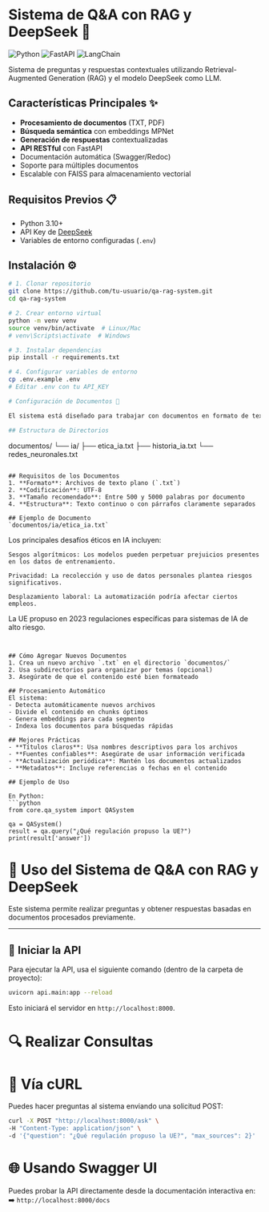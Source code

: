 # Sistema de Q&A con RAG y DeepSeek 🚀

![Python](https://img.shields.io/badge/python-3.10%2B-blue)
![FastAPI](https://img.shields.io/badge/FastAPI-0.68+-green)
![LangChain](https://img.shields.io/badge/LangChain-0.0.201+-orange)

Sistema de preguntas y respuestas contextuales utilizando Retrieval-Augmented Generation (RAG) y el modelo DeepSeek como LLM.

## Características Principales ✨
- **Procesamiento de documentos** (TXT, PDF)
- **Búsqueda semántica** con embeddings MPNet
- **Generación de respuestas** contextualizadas
- **API RESTful** con FastAPI
- Documentación automática (Swagger/Redoc)
- Soporte para múltiples documentos
- Escalable con FAISS para almacenamiento vectorial

## Requisitos Previos 📋
- Python 3.10+
- API Key de [DeepSeek](https://deepseek.com/)
- Variables de entorno configuradas (`.env`)

## Instalación ⚙️

```bash
# 1. Clonar repositorio
git clone https://github.com/tu-usuario/qa-rag-system.git
cd qa-rag-system

# 2. Crear entorno virtual
python -m venv venv
source venv/bin/activate  # Linux/Mac
# venv\Scripts\activate  # Windows

# 3. Instalar dependencias
pip install -r requirements.txt

# 4. Configurar variables de entorno
cp .env.example .env
# Editar .env con tu API_KEY

# Configuración de Documentos 📂

El sistema está diseñado para trabajar con documentos en formato de texto plano (`.txt`). A continuación, se detalla cómo configurar y organizar los documentos para obtener los mejores resultados.

## Estructura de Directorios

```
documentos/
    └── ia/
        ├── etica_ia.txt
        ├── historia_ia.txt
        └── redes_neuronales.txt
```

## Requisitos de los Documentos
1. **Formato**: Archivos de texto plano (`.txt`)
2. **Codificación**: UTF-8
3. **Tamaño recomendado**: Entre 500 y 5000 palabras por documento
4. **Estructura**: Texto continuo o con párrafos claramente separados

## Ejemplo de Documento
`documentos/ia/etica_ia.txt`

```
Los principales desafíos éticos en IA incluyen:

    Sesgos algorítmicos: Los modelos pueden perpetuar prejuicios presentes en los datos de entrenamiento.

    Privacidad: La recolección y uso de datos personales plantea riesgos significativos.

    Desplazamiento laboral: La automatización podría afectar ciertos empleos.

La UE propuso en 2023 regulaciones específicas para sistemas de IA de alto riesgo.
```


## Cómo Agregar Nuevos Documentos
1. Crea un nuevo archivo `.txt` en el directorio `documentos/`
2. Usa subdirectorios para organizar por temas (opcional)
3. Asegúrate de que el contenido esté bien formateado

## Procesamiento Automático
El sistema:
- Detecta automáticamente nuevos archivos
- Divide el contenido en chunks óptimos
- Genera embeddings para cada segmento
- Indexa los documentos para búsquedas rápidas

## Mejores Prácticas
- **Títulos claros**: Usa nombres descriptivos para los archivos
- **Fuentes confiables**: Asegúrate de usar información verificada
- **Actualización periódica**: Mantén los documentos actualizados
- **Metadatos**: Incluye referencias o fechas en el contenido

## Ejemplo de Uso

En Python:
```python
from core.qa_system import QASystem

qa = QASystem()
result = qa.query("¿Qué regulación propuso la UE?")
print(result['answer'])
```

# 🚀 Uso del Sistema de Q&A con RAG y DeepSeek

Este sistema permite realizar preguntas y obtener respuestas basadas en documentos procesados previamente.

---

## 🏁 Iniciar la API

Para ejecutar la API, usa el siguiente comando (dentro de la carpeta de proyecto):

```bash
uvicorn api.main:app --reload
```
Esto iniciará el servidor en `http://localhost:8000`.

# 🔍 Realizar Consultas

# 📡 Vía cURL

Puedes hacer preguntas al sistema enviando una solicitud POST:
```bash
curl -X POST "http://localhost:8000/ask" \
-H "Content-Type: application/json" \
-d '{"question": "¿Qué regulación propuso la UE?", "max_sources": 2}'
```

# 🌐 Usando Swagger UI

Puedes probar la API directamente desde la documentación interactiva en:
➡️ `http://localhost:8000/docs`


